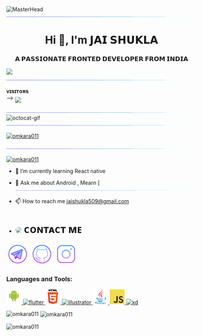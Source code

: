 ![MasterHead](https://img.freepik.com/free-photo/programming-background-with-person-working-with-codes-computer_23-2150010125.jpg?w=740&t=st=1692852250~exp=1692852850~hmac=4cf023eff220337c3f0d924b8446cc7ca32810f62697684c55607da8826d3b17)
<img src="https://github.com/AnonymousX1025/AnonymousX1025/blob/master/resources/hr.gif"/>
<h1 align="center">Hi 👋, I'm 𝗝𝗔𝗜 𝗦𝗛𝗨𝗞𝗟𝗔 </h1>
<h3 align="center"> 𝗔 𝗣𝗔𝗦𝗦𝗜𝗢𝗡𝗔𝗧𝗘 𝗙𝗥𝗢𝗡𝗧𝗘𝗗 𝗗𝗘𝗩𝗘𝗟𝗢𝗣𝗘𝗥 𝗙𝗥𝗢𝗠 𝗜𝗡𝗗𝗜𝗔</h3>
<img src="https://readme-typing-svg.herokuapp.com?color=00FF00&width=420&lines=☠️+𝐃𝐄𝐕𝐈𝐋+𝐓𝐄𝐀𝐌+𝐋𝐘𝐆𝐎𝐏𝐇𝐈𝐋𝐄+💲">
<img src="https://github.com/AnonymousX1025/AnonymousX1025/blob/master/resources/hr.gif"/>


<b>ᴠɪsɪᴛᴏʀs</b><br>
 -->    <img align="middle" src="https://profile-counter.glitch.me/OMKARa011/count.svg" />
</p>
<img src="https://github.com/AnonymousX1025/AnonymousX1025/blob/master/resources/hr.gif"/>
<img src="https://octodex.github.com/images/daftpunktocat-thomas.gif" id="octocat" alt="octocat-gif" />
<img src="https://github.com/AnonymousX1025/AnonymousX1025/blob/master/resources/hr.gif"/>

<p align="left"> <a href="https://github.com/ryo-ma/github-profile-trophy"><img src="https://github-profile-trophy.vercel.app/?username=omkara011" alt="omkara011" /></a> </p>

<img src="https://github.com/AnonymousX1025/AnonymousX1025/blob/master/resources/hr.gif"/>
<p align="left"> <a href="https://twitter.com/omkara011" target="blank"><img src="https://img.shields.io/twitter/follow/omkara011?logo=twitter&style=for-the-badge" alt="omkara011" /></a> </p>

- 🌱 I’m currently learning React native

- 💬 Ask me about Android , Mearn
[<img src="https://github.com/AnonymousX1025/AnonymousX1025/blob/master/resources/hr.gif"/>
- 📫 How to reach me jaishukla509@gmail.com
- <h1> <img src="https://te.legra.ph/file/274cef853f5f608a83a16.jpg" width="70px" style="border-radius: 50%"> ᴄᴏɴᴛᴀᴄᴛ ᴍᴇ </h1>

[<img src="https://raw.githubusercontent.com/AnonymousX1025/AnonymousX1025/master/resources/telegram_icon.png" width="60px">](https://t.me/JUST_DEVIL_TEAM) [<img src="https://raw.githubusercontent.com/AnonymousX1025/AnonymousX1025/master/resources/github_icon.png" width="60px">](https://github.com/OMKARa011) [<img src="https://github.com/AnonymousX1025/AnonymousX1025/blob/master/resources/insta_icon.png" width="60px">](https://instagram.com/jai_shiva7)

<h3 align="left">Languages and Tools:</h3>
<p align="left"> <a href="https://developer.android.com" target="_blank" rel="noreferrer"> <img src="https://raw.githubusercontent.com/devicons/devicon/master/icons/android/android-original-wordmark.svg" alt="android" width="40" height="40"/> </a> <a href="https://flutter.dev" target="_blank" rel="noreferrer"> <img src="https://www.vectorlogo.zone/logos/flutterio/flutterio-icon.svg" alt="flutter" width="40" height="40"/> </a> <a href="https://www.w3.org/html/" target="_blank" rel="noreferrer"> <img src="https://raw.githubusercontent.com/devicons/devicon/master/icons/html5/html5-original-wordmark.svg" alt="html5" width="40" height="40"/> </a> <a href="https://www.adobe.com/in/products/illustrator.html" target="_blank" rel="noreferrer"> <img src="https://www.vectorlogo.zone/logos/adobe_illustrator/adobe_illustrator-icon.svg" alt="illustrator" width="40" height="40"/> </a> <a href="https://www.java.com" target="_blank" rel="noreferrer"> <img src="https://raw.githubusercontent.com/devicons/devicon/master/icons/java/java-original.svg" alt="java" width="40" height="40"/> </a> <a href="https://developer.mozilla.org/en-US/docs/Web/JavaScript" target="_blank" rel="noreferrer"> <img src="https://raw.githubusercontent.com/devicons/devicon/master/icons/javascript/javascript-original.svg" alt="javascript" width="40" height="40"/> </a> <a href="https://www.adobe.com/products/xd.html" target="_blank" rel="noreferrer"> <img src="https://cdn.worldvectorlogo.com/logos/adobe-xd.svg" alt="xd" width="40" height="40"/> </a> </p>

<p><img align="left" src="https://github-readme-stats.vercel.app/api/top-langs?username=omkara011&show_icons=true&locale=en&layout=compact" alt="omkara011" /></p>

<p>&nbsp;<img align="center" src="https://github-readme-stats.vercel.app/api?username=omkara011&show_icons=true&locale=en" alt="omkara011" /></p>

<p><img align="center" src="https://github-readme-streak-stats.herokuapp.com/?user=omkara011&" alt="omkara011" /></p>

